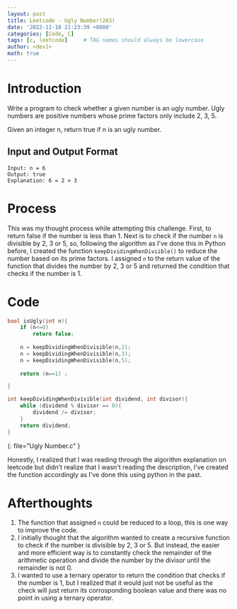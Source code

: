 ```yaml
---
layout: post
title: Leetcode - Ugly Number(263)
date: '2022-11-18 21:23:39 +0800'
categories: [Code, C]
tags: [c, leetcode]     # TAG names should always be lowercase
author: <dev1>
math: true
---
```


# Introduction
Write a program to check whether a given number is an ugly number. Ugly numbers are positive numbers whose prime factors only include 2, 3, 5.

Given an integer n, return true if n is an ugly number.

## Input and Output Format

```shell
Input: n = 6
Output: true
Explanation: 6 = 2 × 3
```

# Process
This was my thought process while attempting this challenge.
First, to return false if the number is less than 1. Next is to check if the number `n` is divisible by 2, 3 or 5, so, following the algorithm as I've done this in Python before, I created the function `keepDividingWhenDiviible()` to reduce the number based on its prime factors. I assigned `n` to the return value of the function that divides the number by 2, 3 or 5 and returned the condition that checks if the number is 1.

# Code

```c
bool isUgly(int n){
    if (n<=0)
        return false;
    
    n = keepDividingWhenDivisible(n,2);
    n = keepDividingWhenDivisible(n,3);    
    n = keepDividingWhenDivisible(n,5);
    
    return (n==1) ; 

}

int keepDividingWhenDivisible(int dividend, int divisor){
    while (dividend % divisor == 0){
        dividend /= divisor;
    }
    return dividend;
}
```
{: file="Ugly Number.c" }

Honestly, I realized that I was reading through the algorithm explanation on leetcode but didn't realize that I wasn't reading the description, I've created the function accordingly as I've done this using python in the past.

# Afterthoughts
1. The function that assigned `n` could be reduced to a loop, this is one way to improve the code.
2. I initially thought that the algorithm wanted to create a recursive function to check if the number is divisible by 2, 3 or 5. But instead, the easier and more efficient way is to constantly check the remainder of the arithmetic operation and divide the number by the divisor until the remainder is not 0.
3. I wanted to use a ternary operator to return the condition that checks if the number is 1, but I realized that it would just not be useful as the check will just return its corrosponding boolean value and there was no point in using a ternary operator.